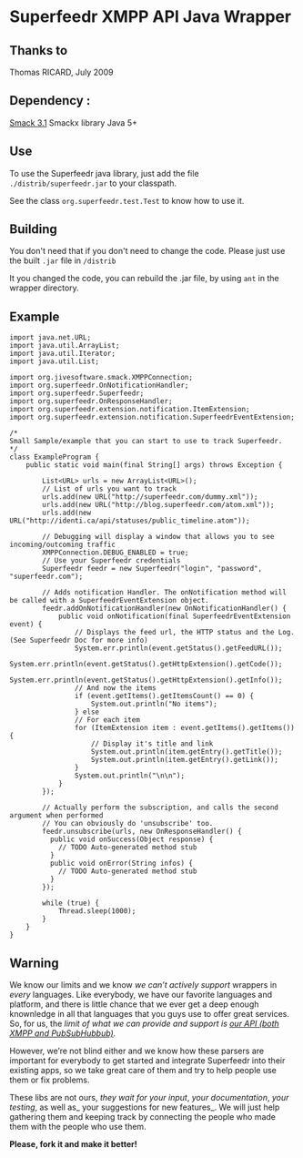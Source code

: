 # Superfeedr XMPP API Java Wrapper

## Thanks to

Thomas RICARD, July 2009

## Dependency :

[Smack 3.1](http://www.igniterealtime.org/downloads/index.jsp)
Smackx library
Java 5+

## Use

To use the Superfeedr java library, just add the file `./distrib/superfeedr.jar` to your classpath.

See the class `org.superfeedr.test.Test` to know how to use it.

## Building

You don't need that if you don't need to change the code. Please just use the built `.jar` file in `/distrib`

It you changed the code, you can rebuild the .jar file, by using `ant` in the wrapper directory.

## Example

    import java.net.URL;
    import java.util.ArrayList;
    import java.util.Iterator;
    import java.util.List;

    import org.jivesoftware.smack.XMPPConnection;
    import org.superfeedr.OnNotificationHandler;
    import org.superfeedr.Superfeedr;
    import org.superfeedr.OnResponseHandler;
    import org.superfeedr.extension.notification.ItemExtension;
    import org.superfeedr.extension.notification.SuperfeedrEventExtension;

    /*
    Small Sample/example that you can start to use to track Superfeedr.
    */
    class ExampleProgram {
        public static void main(final String[] args) throws Exception {
        
            List<URL> urls = new ArrayList<URL>();
            // List of urls you want to track
            urls.add(new URL("http://superfeedr.com/dummy.xml"));
            urls.add(new URL("http://blog.superfeedr.com/atom.xml"));
            urls.add(new URL("http://identi.ca/api/statuses/public_timeline.atom"));
        
            // Debugging will display a window that allows you to see incoming/outcoming traffic
            XMPPConnection.DEBUG_ENABLED = true;
            // Use your Superfeedr credentials
            Superfeedr feedr = new Superfeedr("login", "password", "superfeedr.com");
        
            // Adds notification Handler. The onNotification method will be called with a SuperfeedrEventExtension object.
            feedr.addOnNotificationHandler(new OnNotificationHandler() {
                public void onNotification(final SuperfeedrEventExtension event) {
                    // Displays the feed url, the HTTP status and the Log. (See Superfeedr Doc for more info)
                    System.err.println(event.getStatus().getFeedURL());
                    System.err.println(event.getStatus().getHttpExtension().getCode());
                    System.err.println(event.getStatus().getHttpExtension().getInfo());
                    // And now the items
                    if (event.getItems().getItemsCount() == 0) {
                        System.out.println("No items");
                    } else
                    // For each item
                    for (ItemExtension item : event.getItems().getItems()) {
                        // Display it's title and link
                        System.out.println(item.getEntry().getTitle());
                        System.out.println(item.getEntry().getLink());
                    }
                    System.out.println("\n\n");
                }
            });
        
            // Actually perform the subscription, and calls the second argument when performed
            // You can obviously do 'unsubscribe' too.
            feedr.unsubscribe(urls, new OnResponseHandler() {
              public void onSuccess(Object response) {
                // TODO Auto-generated method stub
              }
              public void onError(String infos) {
                // TODO Auto-generated method stub
              }
            });
        
            while (true) {
                Thread.sleep(1000);
            }
        }
    }

## Warning

We know our limits and we know *we can’t actively support* wrappers in _every_ languages. Like everybody, we have our favorite languages and platform, and there is little chance that we ever get a deep enough knownledge in all that languages that you guys use to offer great services. So, for us, the *limit of what we can provide and support is [our API (both XMPP and PubSubHubbub)](http://superfeedr.com/documentation).*

However, we’re not blind either and we know how these parsers are important for everybody to get started and integrate Superfeedr into their existing apps, so we take great care of them and try to help people use them or fix problems. 

These libs are not ours, _they wait for your input_, _your documentation_, _your testing_, as well as_ your suggestions for new features_. We will just help gathering them and keeping track by connecting the people who made them with the people who use them.

**Please, fork it and make it better!**

